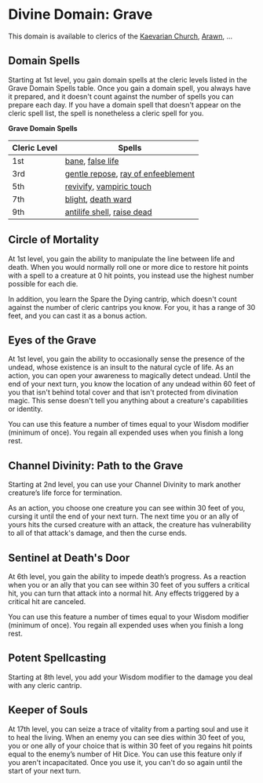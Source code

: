 # Divine Domain: Grave
This domain is available to clerics of the [Kaevarian Church](../../Religions/KaevarianChurch.md), [Arawn](../../Religions/Pantheon/Arawn.md), ...

## Domain Spells
Starting at 1st level, you gain domain spells at the cleric levels listed in the Grave Domain Spells table. Once you gain a domain spell, you always have it prepared, and it doesn't count against the number of spells you can prepare each day. If you have a domain spell that doesn't appear on the cleric spell list, the spell is nonetheless a cleric spell for you.

**Grave Domain Spells**

Cleric Level | Spells
------------ | ------
1st | [bane](../../Magic/Spells/bane.md), [false life](../../Magic/Spells/false-life.md)
3rd | [gentle repose](../../Magic/Spells/gentle-repose.md), [ray of enfeeblement](../../Magic/Spells/ray-of-enfeeblement.md)
5th | [revivify](../../Magic/Spells/revivify.md), [vampiric touch](../../Magic/Spells/vampiric-touch.md)
7th | [blight](../../Magic/Spells/blight.md), [death ward](../../Magic/Spells/death-ward.md)
9th | [antilife shell](../../Magic/Spells/antilife-shell.md), [raise dead](../../Magic/Spells/raise-dead.md)

## Circle of Mortality
At 1st level, you gain the ability to manipulate the line between life and death. When you would normally roll one or more dice to restore hit points with a spell to a creature at 0 hit points, you instead use the highest number possible for each die.

In addition, you learn the Spare the Dying cantrip, which doesn't count against the number of cleric cantrips you know. For you, it has a range of 30 feet, and you can cast it as a bonus action.

## Eyes of the Grave
At 1st level, you gain the ability to occasionally sense the presence of the undead, whose existence is an insult to the natural cycle of life. As an action, you can open your awareness to magically detect undead. Until the end of your next turn, you know the location of any undead within 60 feet of you that isn't behind total cover and that isn't protected from divination magic. This sense doesn't tell you anything about a creature's capabilities or identity.

You can use this feature a number of times equal to your Wisdom modifier (minimum of once). You regain all expended uses when you finish a long rest.

## Channel Divinity: Path to the Grave
Starting at 2nd level, you can use your Channel Divinity to mark another creature’s life force for termination.

As an action, you choose one creature you can see within 30 feet of you, cursing it until the end of your next turn. The next time you or an ally of yours hits the cursed creature with an attack, the creature has vulnerability to all of that attack's damage, and then the curse ends.

## Sentinel at Death's Door
At 6th level, you gain the ability to impede death’s progress. As a reaction when you or an ally that you can see within 30 feet of you suffers a critical hit, you can turn that attack into a normal hit. Any effects triggered by a critical hit are canceled.

You can use this feature a number of times equal to your Wisdom modifier (minimum of once). You regain all expended uses when you finish a long rest.

## Potent Spellcasting
Starting at 8th level, you add your Wisdom modifier to the damage you deal with any cleric cantrip.

## Keeper of Souls
At 17th level, you can seize a trace of vitality from a parting soul and use it to heal the living. When an enemy you can see dies within 30 feet of you, you or one ally of your choice that is within 30 feet of you regains hit points equal to the enemy’s number of Hit Dice. You can use this feature only if you aren't incapacitated. Once you use it, you can't do so again until the start of your next turn.
